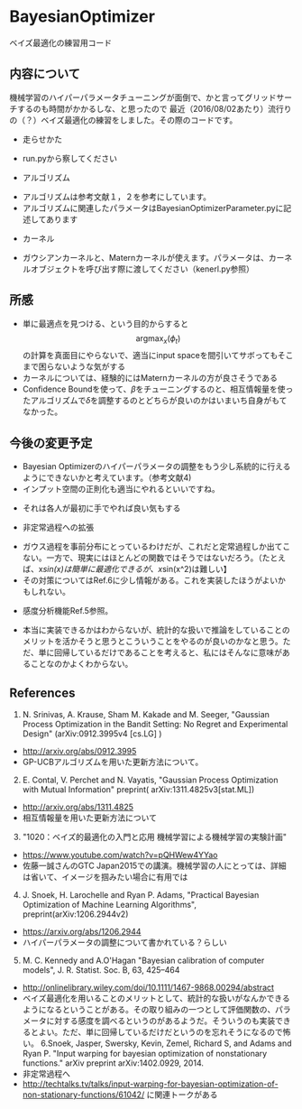 # BayesianOptimizer
ベイズ最適化の練習用コード

## 内容について
機械学習のハイパーパラメータチューニングが面倒で、かと言ってグリッドサーチするのも時間がかかるしな、と思ったので
最近（2016/08/02あたり）流行りの（？）ベイズ最適化の練習をしました。その際のコードです。

* 走らせかた
 - run.pyから察してください
 
* アルゴリズム
 - アルゴリズムは参考文献１，２を参考にしています。
 - アルゴリズムに関連したパラメータはBayesianOptimizerParameter.pyに記述してあります
 
* カーネル
 - ガウシアンカーネルと、Maternカーネルが使えます。パラメータは、カーネルオブジェクトを呼び出す際に渡してください（kenerl.py参照）

## 所感
* 単に最適点を見つける、という目的からすると$$ \mathrm{arg}\max_{x}\left(\phi_t \right) $$の計算を真面目にやらないで、適当にinput spaceを間引いてサボってもそこまで困らないような気がする
* カーネルについては、経験的にはMaternカーネルの方が良さそうである
* Confidence Boundを使って、$\beta$をチューニングするのと、相互情報量を使ったアルゴリズムで$\delta$を調整するのとどちらが良いのかはいまいち自身がもてなかった。

## 今後の変更予定
* Bayesian Optimizerのハイパーパラメータの調整をもう少し系統的に行えるようにできないかと考えています。（参考文献4)
* インプット空間の正則化も適当にやれるといいですね。
 - それは各人が最初に手でやれば良い気もする
* 非定常過程への拡張
 - ガウス過程を事前分布にとっているわけだが、これだと定常過程しか出てこない。一方で、現実にはほとんどの関数ではそうではないだろう。（たとえば、x*sin(x)は簡単に最適化できるが、x*sin(x^2)は難しい】
 - その対策についてはRef.6に少し情報がある。これを実装したほうがよいかもしれない。
* 感度分析機能Ref.5参照。
 - 本当に実装できるかはわからないが、統計的な扱いで推論をしていることのメリットを活かそうと思うとこういうことをやるのが良いのかなと思う。ただ、単に回帰しているだけであることを考えると、私にはそんなに意味があることなのかよくわからない。

## References
1. N. Srinivas, A. Krause, Sham M. Kakade and M. Seeger, "Gaussian Process Optimization in the Bandit Setting: No Regret and Experimental Design" (arXiv:0912.3995v4 [cs.LG] )
 - http://arxiv.org/abs/0912.3995
 - GP-UCBアルゴリズムを用いた更新方法について。
2. E. Contal, V. Perchet and N. Vayatis, "Gaussian Process Optimization with Mutual Information" preprint( arXiv:1311.4825v3[stat.ML])
 - http://arxiv.org/abs/1311.4825
 - 相互情報量を用いた更新方法について
3. "1020：ベイズ的最適化の入門と応用 機械学習による機械学習の実験計画" 
 - https://www.youtube.com/watch?v=pQHWew4YYao
 - 佐藤一誠さんのGTC Japan2015での講演。機械学習の人にとっては、詳細は省いて、イメージを掴みたい場合に有用では
4. J. Snoek, H. Larochelle and Ryan P. Adams, "Practical Bayesian Optimization of Machine Learning Algorithms", preprint(arXiv:1206.2944v2) 
 - https://arxiv.org/abs/1206.2944
 - ハイパーパラメータの調整について書かれている？らしい
5. M. C. Kennedy and A.O'Hagan "Bayesian calibration of computer models", J. R. Statist. Soc. B, 63, 425–464
 - http://onlinelibrary.wiley.com/doi/10.1111/1467-9868.00294/abstract
 - ベイズ最適化を用いることのメリットとして、統計的な扱いがなんかできるようになるということがある。その取り組みの一つとして評価関数の、パラメータに対する感度を調べるというのがあるようだ。そういうのも実装できるとよい。ただ、単に回帰しているだけだというのを忘れそうになるので怖い。
6.Snoek, Jasper, Swersky, Kevin, Zemel, Richard S, and Adams and Ryan P. "Input warping for bayesian optimization of nonstationary functions." arXiv preprint arXiv:1402.0929, 2014.
 - 非定常過程へ
 - http://techtalks.tv/talks/input-warping-for-bayesian-optimization-of-non-stationary-functions/61042/ に関連トークがある